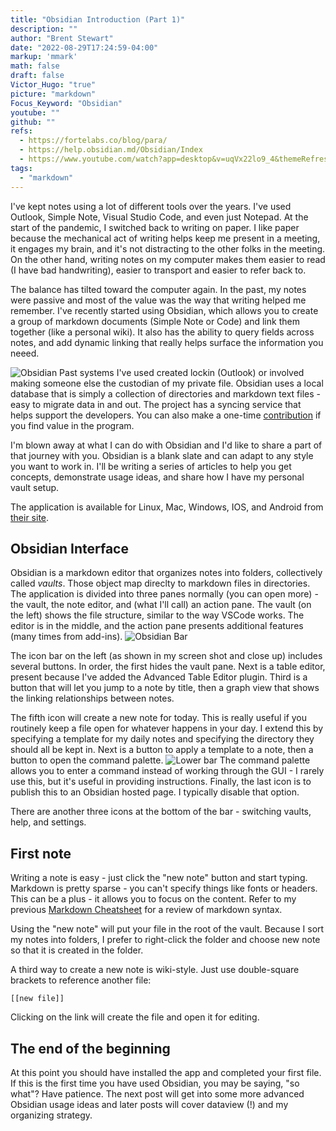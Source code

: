 ```yaml
---
title: "Obsidian Introduction (Part 1)"
description: ""
author: "Brent Stewart"
date: "2022-08-29T17:24:59-04:00"
markup: 'mmark'
math: false
draft: false
Victor_Hugo: "true"
picture: "markdown"
Focus_Keyword: "Obsidian"
youtube: ""
github: ""
refs:
  - https://fortelabs.co/blog/para/
  - https://help.obsidian.md/Obsidian/Index
  - https://www.youtube.com/watch?app=desktop&v=uqVx22lo9_4&themeRefresh=1
tags:
  - "markdown"
---
```


I've kept notes using a lot of different tools over the years.  I've used Outlook, Simple Note, Visual Studio Code, and even just Notepad.  At the start of the pandemic, I switched back to writing on paper.  I like paper because the mechanical act of writing helps keep me present in a meeting, it engages my brain, and it's not distracting to the other folks in the meeting.  On the other hand, writing notes on my computer makes them easier to read (I have bad handwriting), easier to transport and easier to refer back to.

The balance has tilted toward the computer again.  In the past, my notes were passive and most of the value was the way that writing helped me remember.  I've recently started using Obsidian, which allows you to create a group of markdown documents (Simple Note or Code) and link them together (like a personal wiki).  It also has the ability to query fields across notes, and add dynamic linking that really helps surface the information you neeed.

![Obsidian](/220830_Obsidian.png#floatright)
Past systems I've used created lockin (Outlook) or involved making someone else the custodian of my private file.  Obsidian uses a local database that is simply a collection of directories and markdown text files - easy to migrate data in and out.  The project has a syncing service that helps support the developers.  You can also make a one-time [contribution](https://obsidian.md/pricing) if you find value in the program.

I'm blown away at what I can do with Obsidian and I'd like to share a part of that journey with you.  Obsidian is a blank slate and can adapt to any style you want to work in.  I'll be writing a series of articles to help you get concepts, demonstrate usage ideas, and share how I have my personal vault setup.

The application is available for Linux, Mac, Windows, IOS, and Android from [their site](https://obsidian.md).

## Obsidian Interface
Obsidian is a markdown editor that organizes notes into folders, collectively called _vaults_.  Those object map direclty to markdown files in directories.  The application is divided into three panes normally (you can open more) - the vault, the note editor, and (what I'll call) an action pane.  The vault (on the left) shows the file structure, similar to the way VSCode works.  The editor is in the middle, and the action pane presents additional features (many times from add-ins). 
![Obsidian Bar](/220830_Obsidian_Bar.png#floatleft)

The icon bar on the left (as shown in my screen shot and close up) includes several buttons.  In order, the first hides the vault pane.  Next is a table editor, present because I've added the Advanced Table Editor plugin.  Third is a button that will let you jump to a note by title, then a graph view that shows the linking relationships between notes.

The fifth icon will create a new note for today.  This is really useful if you routinely keep a file open for whatever happens in your day.  I extend this by specifying a template for my daily notes and specifying the directory they should all be kept in.  Next is a button to apply a template to a note, then a button to open the command palette.  ![Lower bar](/220830_Obsidian_LowBar.png#floatright)  The command palette allows you to enter a command instead of working through the GUI - I rarely use this, but it's useful in providing instructions.  Finally, the last icon is to publish this to an Obsidian hosted page.  I typically disable that option.

There are another three icons at the bottom of the bar - switching vaults, help, and settings.


## First note

Writing a note is easy - just click the "new note" button and start typing.  Markdown is pretty sparse - you can't specify things like fonts or headers.  This can be a plus - it allows you to focus on the content.  Refer to my previous [Markdown Cheatsheet](/210424_hugo_markdown_cheatsheet) for a review of markdown syntax. 

Using the "new note" will put your file in the root of the vault.  Because I sort my notes into folders, I prefer to right-click the folder and choose new note so that it is created in the folder.

A third way to create a new note is wiki-style.  Just use double-square brackets to reference another file:

    [[new file]]

Clicking on the link will create the file and open it for editing.

## The end of the beginning

At this point you should have installed the app and completed your first file.  If this is the first time you have used Obsidian, you may be saying, "so what"?  Have patience.  The next post will get into some more advanced Obsidian usage ideas and later posts will cover dataview (!) and my organizing strategy.